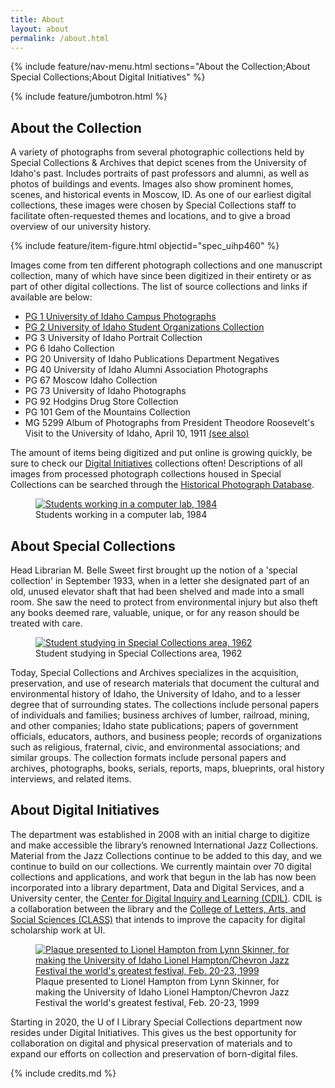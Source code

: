 ```yaml
---
title: About
layout: about
permalink: /about.html
---
```

{% include feature/nav-menu.html sections="About the Collection;About Special Collections;About Digital Initiatives" %} 

{% include feature/jumbotron.html %} 

## About the Collection

A variety of photographs from several photographic collections held by Special Collections & Archives that depict scenes from the University of Idaho's past. Includes portraits of past professors and alumni, as well as photos of buildings and events. Images also show prominent homes, scenes, and historical events in Moscow, ID. As one of our earliest digital collections, these images were chosen by Special Collections staff to facilitate often-requested themes and locations, and to give a broad overview of our university history. 

{% include feature/item-figure.html objectid="spec_uihp460" %}

Images come from ten different photograph collections and one manuscript collection, many of which have since been digitized in their entirety or as part of other digital collections. The list of source collections and links if available are below:

* [PG 1 University of Idaho Campus Photographs](https://www.lib.uidaho.edu/digital/campus/) 
* [PG 2 University of Idaho Student Organizations Collection](https://digital.lib.uidaho.edu/digital/collection/pg2)  
* PG 3 University of Idaho Portrait Collection 
* PG 6 Idaho Collection
* PG 20 University of Idaho Publications Department Negatives
* PG 40 University of Idaho Alumni Association Photographs 
* PG 67 Moscow Idaho Collection 
* PG 73 University of Idaho Photographs 
* PG 92 Hodgins Drug Store Collection 
* PG 101 Gem of the Mountains Collection 
* MG 5299 Album of Photographs from President Theodore Roosevelt's Visit to the University of Idaho, April 10, 1911 [(see also)](https://www.lib.uidaho.edu/digital/troosevelt/index.html)

The amount of items being digitized and put online is growing quickly, be sure to check our [Digital Initiatives](https://www.lib.uidaho.edu/digital/) collections often! Descriptions of all images from processed photograph collections housed in Special Collections can be searched through the [Historical Photograph Database](https://www.lib.uidaho.edu/special-collections/histphoto/).

<div class="text-center">
<figure class="figure">
<a href="https://digital.lib.uidaho.edu/digital/api/singleitem/image/p17254coll3/668/" target="_blank"><img src="https://digital.lib.uidaho.edu/digital/api/singleitem/image/p17254coll3/668/default.jpg" class="figure-img img-fluid rounded" alt="Students working in a computer lab, 1984"></a>
  <figcaption class="figure-caption">Students working in a computer lab, 1984</figcaption>
  </figure>
</div>

## About Special Collections

Head Librarian M. Belle Sweet first brought up the notion of a 'special collection' in September 1933, when in a letter she designated part of an old, unused elevator shaft that had been shelved and made into a small room. She saw the need to protect from environmental injury but also theft any books deemed rare, valuable, unique, or for any reason should be treated with care. 

<div class="text-center">
<figure class="figure">
<a href="https://digital.lib.uidaho.edu/digital/api/singleitem/image/pg1/459/" target="_blank"><img src="https://digital.lib.uidaho.edu/digital/api/singleitem/image/pg1/459/default.jpg" class="figure-img img-fluid rounded" alt="Student studying in Special Collections area, 1962"></a>
  <figcaption class="figure-caption">Student studying in Special Collections area, 1962</figcaption>
  </figure>
</div>

Today, Special Collections and Archives specializes in the acquisition, preservation, and use of research materials that document the cultural and environmental history of Idaho, the University of Idaho, and to a lesser degree that of surrounding states. The collections include personal papers of individuals and families; business archives of lumber, railroad, mining, and other companies; Idaho state publications; papers of government officials, educators, authors, and business people; records of organizations such as religious, fraternal, civic, and environmental associations; and similar groups. The collection formats include personal papers and archives, photographs, books, serials, reports, maps, blueprints, oral history interviews, and related items.

## About Digital Initiatives

The department was established in 2008 with an initial charge to digitize and make accessible the library’s renowned International Jazz Collections. Material from the Jazz Collections continue to be added to this day, and we continue to build on our collections. We currently maintain over 70 digital collections and applications, and work that begun in the lab has now been incorporated into a library department, Data and Digital Services, and a University center, the [Center for Digital Inquiry and Learning (CDIL)](https://cdil.lib.uidaho.edu/). CDIL is a collaboration between the library and the [College of Letters, Arts, and Social Sciences (CLASS)](https://www.uidaho.edu/class) that intends to improve the capacity for digital scholarship work at UI.

<div class="text-center">
<figure class="figure">
<a href="https://digital.lib.uidaho.edu/digital/api/singleitem/image/ijcs/4579/" target="_blank"><img src="https://digital.lib.uidaho.edu/digital/api/singleitem/image/ijcs/4579/default.jpg" class="figure-img img-fluid rounded" alt="Plaque presented to Lionel Hampton from Lynn Skinner, for making the University of Idaho Lionel Hampton/Chevron Jazz Festival the world's greatest festival, Feb. 20-23, 1999"></a>
  <figcaption class="figure-caption">Plaque presented to Lionel Hampton from Lynn Skinner, for making the University of Idaho Lionel Hampton/Chevron Jazz Festival the world's greatest festival, Feb. 20-23, 1999</figcaption>
  </figure>
</div>

Starting in 2020, the U of I Library Special Collections department now resides under Digital Initiatives. This gives us the best opportunity for collaboration on digital and physical preservation of materials and to expand our efforts on collection and preservation of born-digital files. 


{% include credits.md %}
